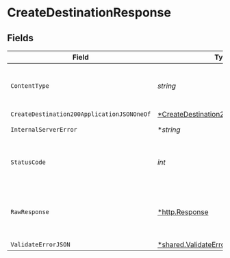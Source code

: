 # CreateDestinationResponse


## Fields

| Field                                                                                                  | Type                                                                                                   | Required                                                                                               | Description                                                                                            |
| ------------------------------------------------------------------------------------------------------ | ------------------------------------------------------------------------------------------------------ | ------------------------------------------------------------------------------------------------------ | ------------------------------------------------------------------------------------------------------ |
| `ContentType`                                                                                          | *string*                                                                                               | :heavy_check_mark:                                                                                     | HTTP response content type for this operation                                                          |
| `CreateDestination200ApplicationJSONOneOf`                                                             | [*CreateDestination200ApplicationJSON](../../models/operations/createdestination200applicationjson.md) | :heavy_minus_sign:                                                                                     | Ok                                                                                                     |
| `InternalServerError`                                                                                  | **string*                                                                                              | :heavy_minus_sign:                                                                                     | Something went wrong                                                                                   |
| `StatusCode`                                                                                           | *int*                                                                                                  | :heavy_check_mark:                                                                                     | HTTP response status code for this operation                                                           |
| `RawResponse`                                                                                          | [*http.Response](https://pkg.go.dev/net/http#Response)                                                 | :heavy_minus_sign:                                                                                     | Raw HTTP response; suitable for custom response parsing                                                |
| `ValidateErrorJSON`                                                                                    | [*shared.ValidateErrorJSON](../../models/shared/validateerrorjson.md)                                  | :heavy_minus_sign:                                                                                     | Conflict                                                                                               |